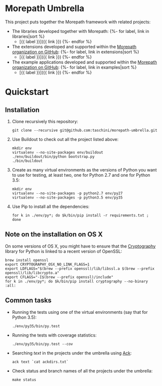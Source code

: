 Morepath Umbrella
=================

This project puts together the Morepath framework with related projects:

* The libraries developed together with Morepath:
{%- for label, link in libraries|sort %}
  - [{{ label }}]({{ link }})
{%- endfor %}
* The extensions developed and supported within the [Morepath organization on GitHub](https://github.com/morepath):
{%- for label, link in extensions|sort %}
  - [{{ label }}]({{ link }})
{%- endfor %}
* The example applications developed and supported within the [Morepath organization on GitHub](https://github.com/morepath):
{%- for label, link in examples|sort %}
  - [{{ label }}]({{ link }})
{%- endfor %}

Quickstart
==========

Installation
------------

1. Clone recursively this repository:

   ```shell
   git clone --recursive git@github.com:taschini/morepath-umbrella.git
   ```

2. Use Buildout to check out all the project listed above:

   ```shell
   mkdir env
   virtualenv --no-site-packages env/buildout
   ./env/buildout/bin/python bootstrap.py
   ./bin/buildout
   ```

3. Create as many virtual environments as the versions of Python you
   want to use for testing, at least two, one for Python 2.7 and one
   for Python 3.5:

   ```shell
   mkdir env
   virtualenv --no-site-packages -p python2.7 env/py27
   virtualenv --no-site-packages -p python3.5 env/py35
   ```

4. Use Pip to install all the dependencies:

   ```shell
   for k in ./env/py*; do $k/bin/pip install -r requirements.txt ; done
   ```

Note on the installation on OS X
--------------------------------

On some versions of OS X, you might have to ensure that the
[Cryptography](https://cryptography.io/en/latest/installation/#building-cryptography-on-os-x)
library for Python is linked to a recent version of OpenSSL:

```shell
brew install openssl
export CRYPTOGRAPHY_OSX_NO_LINK_FLAGS=1
export LDFLAGS="$(brew --prefix openssl)/lib/libssl.a $(brew --prefix openssl)/lib/libcrypto.a"
export CFLAGS="-I$(brew --prefix openssl)/include"
for k in ./env/py*; do $k/bin/pip install cryptography --no-binary :all:
```

Common tasks
------------

*  Running the tests using one of the virtual environments (say that for Python 3.5):

   ```shell
   ./env/py35/bin/py.test
   ```

*  Running the tests with coverage statistics:

   ```shell
   ./env/py35/bin/py.test --cov
   ```

*  Searching *text* in the projects under the umbrella using
   [Ack](http://beyondgrep.com/install/):

   ```shell
   ack text `cat ackdirs.txt`
   ```

*  Check status and branch names of all the projects under the umbrella:

   ```shell
   make status
   ```

